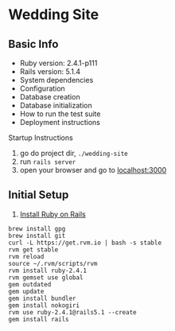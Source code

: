 Wedding Site
============

Basic Info
----------
* Ruby version: 2.4.1-p111
* Rails version: 5.1.4
* System dependencies
* Configuration
* Database creation
* Database initialization
* How to run the test suite
* Deployment instructions

Startup Instructions
1. go do project dir, `./wedding-site`
2. run `rails server`
3. open your browser and go to [localhost:3000](http://localhost:3000)

Initial Setup
-------------
1. [Install Ruby on Rails](http://railsapps.github.io/installrubyonrails-mac.html)
```
brew install gpg
brew install git
curl -L https://get.rvm.io | bash -s stable
rvm get stable
rvm reload
source ~/.rvm/scripts/rvm
rvm install ruby-2.4.1
rvm gemset use global
gem outdated
gem update
gem install bundler
gem install nokogiri
rvm use ruby-2.4.1@rails5.1 --create
gem install rails
```
